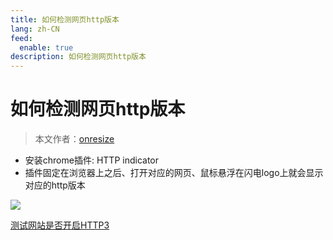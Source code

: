 ```yaml
---
title: 如何检测网页http版本
lang: zh-CN
feed:
  enable: true
description: 如何检测网页http版本
---
```


# 如何检测网页http版本

> 本文作者：[onresize](https://github.com/onresize)

- 安装chrome插件: HTTP indicator
- 插件固定在浏览器上之后、打开对应的网页、鼠标悬浮在闪电logo上就会显示对应的http版本
<p>
<img src="/AA_mdPics/http.png" />
</p>

[测试网站是否开启HTTP3](https://http3check.net/)